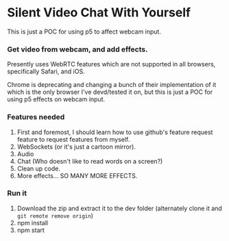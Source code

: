 # Silent Video Chat With Yourself

This is just a POC for using p5 to affect webcam input.

### Get video from webcam, and add effects.

Presently uses WebRTC features which are not supported in all browsers, specifically Safari, and iOS.

Chrome is deprecating and changing a bunch of their implementation of it which is the only browser I've devd/tested it on, but this is just a POC for using p5 effects on webcam input.

### Features needed

1. First and foremost, I should learn how to use github's feature request feature to request features from myself.
2. WebSockets (or it's just a cartoon mirror).
3. Audio
4. Chat (Who doesn't like to read words on a screen?)
5. Clean up code.
6. More effects... SO MANY MORE EFFECTS.

### Run it

1. Download the zip and extract it to the dev folder (alternately clone it and `git remote remove origin`)
2. npm install
3. npm start

